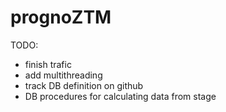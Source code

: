 # prognoZTM

TODO:
- finish trafic
- add multithreading
- track DB definition on github
- DB procedures for calculating data from stage
